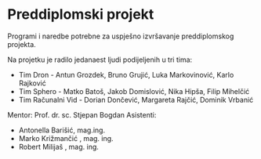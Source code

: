 # Preddiplomski projekt
Programi i naredbe potrebne za uspješno izvršavanje preddiplomskog projekta. 

Na projetku je radilo jedanaest ljudi podijeljenih u tri tima:
- Tim Dron - Antun Grozdek, Bruno Grujić, Luka Markovinović, Karlo Rajković
- Tim Sphero - Matko Batoš, Jakob Domislović, Nika Hipša, Filip Mihelčić 
- Tim Računalni Vid - Dorian Dončević, Margareta Rajčić, Dominik Vrbanić

Mentor: Prof. dr. sc. Stjepan Bogdan
Asistenti: 
 - Antonella Barišić, mag.ing.
 - Marko Križmančić , mag. ing.
 - Robert Milijaš , mag. ing.

